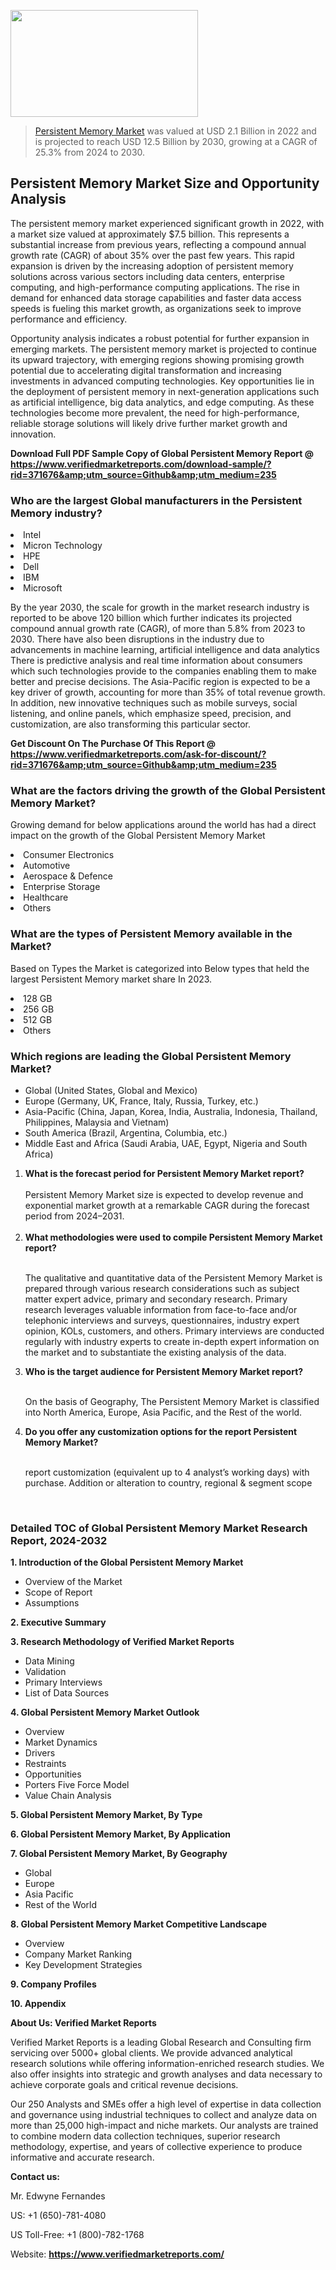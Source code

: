 <img src="https://ffe5etoiles.com/wp-content/uploads/2024/12/MST1-300x171.png" alt="" width="300" height="171" class="alignnone size-medium wp-image-20088" /><blockquote><p><p><a href="https://www.verifiedmarketreports.com/download-sample/?rid=371676&utm_source=Github&utm_medium=235" target="_blank">Persistent Memory Market</a> was valued at USD 2.1 Billion in 2022 and is projected to reach USD 12.5 Billion by 2030, growing at a CAGR of 25.3% from 2024 to 2030.</p></blockquote><p><h2>Persistent Memory Market Size and Opportunity Analysis</h2><p>The persistent memory market experienced significant growth in 2022, with a market size valued at approximately $7.5 billion. This represents a substantial increase from previous years, reflecting a compound annual growth rate (CAGR) of about 35% over the past few years. This rapid expansion is driven by the increasing adoption of persistent memory solutions across various sectors including data centers, enterprise computing, and high-performance computing applications. The rise in demand for enhanced data storage capabilities and faster data access speeds is fueling this market growth, as organizations seek to improve performance and efficiency.</p><p>Opportunity analysis indicates a robust potential for further expansion in emerging markets. The persistent memory market is projected to continue its upward trajectory, with emerging regions showing promising growth potential due to accelerating digital transformation and increasing investments in advanced computing technologies. Key opportunities lie in the deployment of persistent memory in next-generation applications such as artificial intelligence, big data analytics, and edge computing. As these technologies become more prevalent, the need for high-performance, reliable storage solutions will likely drive further market growth and innovation.</p></p><p class=""><strong>Download Full PDF Sample Copy of Global Persistent Memory Report @ <a href="https://www.verifiedmarketreports.com/download-sample/?rid=371676&amp;utm_source=Github&amp;utm_medium=235" target="_blank">https://www.verifiedmarketreports.com/download-sample/?rid=371676&amp;utm_source=Github&amp;utm_medium=235</a></strong></p><h3 id="" class="">Who are the largest Global manufacturers in the Persistent Memory industry?</h3><p><li>Intel</li><li> Micron Technology</li><li> HPE</li><li> Dell</li><li> IBM</li><li> Microsoft</li></p><div class=""><div class="" dir="" data-message-author-role="" data-message-id="" data-message-model-slug=""><div class=""><div class=""><div class=""><div class="" dir="" data-message-author-role="" data-message-id="" data-message-model-slug=""><div class=""><div class=""><p>By the year 2030, the scale for growth in the market research industry is reported to be above 120 billion which further indicates its projected compound annual growth rate (CAGR), of more than 5.8% from 2023 to 2030. There have also been disruptions in the industry due to advancements in machine learning, artificial intelligence and data analytics There is predictive analysis and real time information about consumers which such technologies provide to the companies enabling them to make better and precise decisions. The Asia-Pacific region is expected to be a key driver of growth, accounting for more than 35% of total revenue growth. In addition, new innovative techniques such as mobile surveys, social listening, and online panels, which emphasize speed, precision, and customization, are also transforming this particular sector.</p><p><strong>Get Discount On The Purchase Of This Report @&nbsp; <a href="https://www.verifiedmarketreports.com/ask-for-discount/?rid=371676&amp;utm_source=Github&amp;utm_medium=235" target="_blank">https://www.verifiedmarketreports.com/ask-for-discount/?rid=371676&amp;utm_source=Github&amp;utm_medium=235</a></strong></p></div></div></div></div></div></div></div></div><h3 id="" class="">What are the factors driving the growth of the Global Persistent Memory Market?</h3><p id="" class="">Growing demand for below applications around the world has had a direct impact on the growth of the Global Persistent Memory Market</p><p id="" class=""><li>Consumer Electronics</li><li> Automotive</li><li> Aerospace & Defence</li><li> Enterprise Storage</li><li> Healthcare</li><li> Others</li></p><h3 id="" class="">What are the types of Persistent Memory available in the Market?</h3><p id="" class="">Based on Types the Market is categorized into Below types that held the largest Persistent Memory market share In 2023.</p><p id="" class=""><li>128 GB</li><li> 256 GB</li><li> 512 GB</li><li> Others</li></p><h3 id="" class="">Which regions are leading the Global Persistent Memory Market?</h3><ul><li>Global (United States, Global and Mexico)</li><li>Europe (Germany, UK, France, Italy, Russia, Turkey, etc.)</li><li>Asia-Pacific (China, Japan, Korea, India, Australia, Indonesia, Thailand, Philippines, Malaysia and Vietnam)</li><li>South America (Brazil, Argentina, Columbia, etc.)</li><li>Middle East and Africa (Saudi Arabia, UAE, Egypt, Nigeria and South Africa)</li></ul><p><ol><li><strong>What is the forecast period for Persistent Memory Market report?<br /></strong><br /><span data-sheets-root="1" data-sheets-value="{&quot;1&quot;:2,&quot;2&quot;:&quot;XXXX size is expected to develop revenue and exponential market growth at a remarkable CAGR during the forecast period from 2024&ndash;2030.&quot;}" data-sheets-userformat="{&quot;2&quot;:12674,&quot;4&quot;:{&quot;1&quot;:2,&quot;2&quot;:16776960},&quot;10&quot;:2,&quot;11&quot;:0,&quot;15&quot;:&quot;Arial&quot;,&quot;16&quot;:12}">Persistent Memory Market size is expected to develop revenue and exponential market growth at a remarkable CAGR during the forecast period from 2024&ndash;2031.</span><br /><br /></li><li><strong>What methodologies were used to compile Persistent Memory Market report?<br /><br /></strong><p>The qualitative and quantitative data of the&nbsp;Persistent Memory Market is prepared through various research considerations such as subject matter expert advice, primary and secondary research. Primary research leverages valuable information from face-to-face and/or telephonic interviews and surveys, questionnaires, industry expert opinion, KOLs, customers, and others. Primary interviews are conducted regularly with industry experts to create in-depth expert information on the market and to substantiate the existing analysis of the data.&nbsp;</p></li><li><strong>Who is the target audience for Persistent Memory Market report?<br /><br /></strong><p>On the basis of Geography, The&nbsp;Persistent Memory Market is classified into North America, Europe, Asia Pacific, and the Rest of the world.</p></li><li><strong>Do you offer any customization options for the report Persistent Memory Market?<br /><br /></strong><p>report customization (equivalent up to 4 analyst&rsquo;s working days) with purchase. Addition or alteration to country, regional &amp; segment scope</p><p>&nbsp;</p></li></ol></p><h3 id="" class="">Detailed TOC of Global Persistent Memory Market Research Report, 2024-2032</h3><p id="" class=""><strong>1. Introduction of the Global Persistent Memory Market</strong></p><ul><li>Overview of the Market</li><li>Scope of Report</li><li>Assumptions</li></ul><p id="" class=""><strong>2. Executive Summary</strong></p><p id="" class=""><strong>3. Research Methodology of&nbsp;Verified Market Reports</strong></p><ul><li>Data Mining</li><li>Validation</li><li>Primary Interviews</li><li>List of Data Sources</li></ul><p id="" class=""><strong>4. Global Persistent Memory Market Outlook</strong></p><ul><li>Overview</li><li>Market Dynamics</li><li>Drivers</li><li>Restraints</li><li>Opportunities</li><li>Porters Five Force Model</li><li>Value Chain Analysis</li></ul><p id="" class=""><strong>5. Global Persistent Memory Market, By&nbsp;Type</strong></p><p id="" class=""><strong>6. Global Persistent Memory Market, By Application</strong></p><p id="" class=""><strong>7. Global Persistent Memory Market, By Geography</strong></p><ul><li>Global</li><li>Europe</li><li>Asia Pacific</li><li>Rest of the World</li></ul><p id="" class=""><strong>8. Global Persistent Memory Market Competitive Landscape</strong></p><ul><li>Overview</li><li>Company Market Ranking</li><li>Key Development Strategies</li></ul><p id="" class=""><strong>9. Company Profiles</strong></p><p id="" class=""><strong>10. Appendix</strong></p><p id="" class=""><strong>About Us: Verified Market Reports</strong></p><p id="" class="">Verified Market Reports is a leading Global Research and Consulting firm servicing over 5000+ global clients. We provide advanced analytical research solutions while offering information-enriched research studies. We also offer insights into strategic and growth analyses and data necessary to achieve corporate goals and critical revenue decisions.</p><p id="" class="">Our 250 Analysts and SMEs offer a high level of expertise in data collection and governance using industrial techniques to collect and analyze data on more than 25,000 high-impact and niche markets. Our analysts are trained to combine modern data collection techniques, superior research methodology, expertise, and years of collective experience to produce informative and accurate research.</p><p id="" class=""><strong>Contact us:</strong></p><p id="" class="">Mr. Edwyne Fernandes</p><p id="" class="">US: +1 (650)-781-4080</p><p id="" class="">US Toll-Free: +1 (800)-782-1768</p><p id="" class="">Website: <a target="" data-test-app-aware-link=""><strong>https://www.verifiedmarketreports.com/</strong></a></p>
